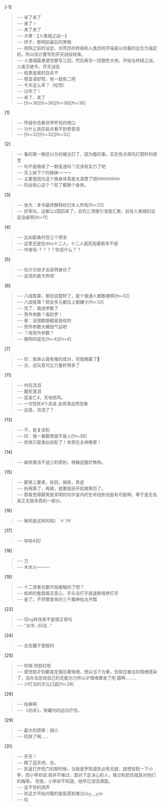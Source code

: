 
[-1] 
>--- 来了来了<br>
>--- 来了！<br>
>--- 来了来了<br>
>--- 大章：【人类城之战一】<br>
>--- 终于，黎明前最后的黑暗<br>
>--- 按照之前的设定，洪荒历的终结和人类历的开端是以伏羲的出生为锚定的，所以估计要写到开天战役结束。<br>
>--- 人类城篇章感觉要写三回，然后再写一回银色大地，开始与终结之战，人类灭绝令，开天战役<br>
>--- 结束是昊的自杀不<br>
>--- 卷首语好短，有一就有二吧<br>
>--- 今天这么早？（吃惊）<br>
>--- 过年了！<br>
>--- 来了，来了<br>
>--- [fn=36][fn=36][fn=36][fn=36]<br>

[1] 
>--- 怀疑你去看世界杯找的借口<br>
>--- 为什么我在起点看不到卷首语<br>
>--- [fn=32][fn=32][fn=32]<br>

[2] 
>--- 看的第一眼还以为钧被古打了，因为籍的事。实在有点郑吒打楚轩的感觉<br>
>--- 均不是吸收了一颗圣道吗？应该有实力了吧<br>
>--- 天上掉下个钧妹妹～～～<br>
>--- 主要是因为这个换身体真是太浪费了吧hhhhhhhhh<br>
>--- 钧会担心这个？死了都换个身体。<br>

[3] 
>--- 张大：本书最终解释权归本人所有[fn=32]<br>
>--- 好家伙，这都让z圆回来了，古钧三清接引准提汇聚，前往人类城的设定没废啊[fn=11]<br>

[4] 
>--- 比如那条时空三个预言<br>
>--- 这里还是在diss十二人，十二人就死抱着剧本不放<br>
>--- 作者恒:？？？？你说什么？？<br>

[5] 
>--- 估计已经才出吴明身份了<br>
>--- 这说的是大熊吧<br>

[6] 
>--- 八成胜算，那别说楚轩了，是个普通人都敢赌啊[fn=32]<br>
>--- 八成胜算？把全多元都压上都嫌少[fn=32]<br>
>--- 完了，我成参数了<br>
>--- 旁外参数？毒奶罗！<br>
>--- 昊：没错数据都是我给的<br>
>--- 旁外参数大概指气运吧<br>
>--- ？啥旁外参数？<br>
>--- 赌狗的诞生[fn=4][fn=4]<br>

[7] 
>--- 钧：我承认我有赌的成分，但我赌赢了🤪<br>
>--- 古，这玩意可比力量好用多了<br>

[11] 
>--- 均在流泪<br>
>--- 籍死落泪<br>
>--- 高圣亡4，天地悲鸣。<br>
>--- 一次性死4个高圣  血雨落自然现象<br>
>--- 这是，流泪了？<br>

[13] 
>--- 不，是复读机<br>
>--- 钧：我一看脚男就不是人[fn=36]<br>
>--- 肉体只是类似投影了！本质在主神哪里！<br>

[14] 
>--- 破除復活不過三的原則，視輪迴盤於無物。<br>

[15] 
>--- 脚男三要素，轮回，搞笑，奇迹<br>
>--- 别再猜了，再猜，就要提前开启搞笑历了。<br>
>--- 那我觉得脚男是吴明的内宇宙内的生命投影也挺有可能啊，等于是无名真正无限本质的一部分。<br>

[16] 
>--- 赌苟是这样的啦(｀∀´)Ψ<br>

[17] 
>--- 哆啦A钧!<br>

[18] 
>--- 力<br>
>--- 木水火———<br>

[19] 
>--- 十二贤者也要开始接触钧了吧？<br>
>--- 蚯蚓的套路属实恶心，手头没打手就速刷培养打手<br>
>--- 是了，不然哪里来的三千魔神给古开瓢<br>

[22] 
>--- 切cg转场景不是很正常吗<br>
>--- “冰冷…抖动…”<br>

[24] 
>--- 古在罐子里敲的<br>

[25] 
>--- 哎呦 你脸红啦<br>
>--- 感觉刚才钧都是在强压着情绪，想以当下为重，但现在被古的情绪感染了，没办法忽视自己的无能为力所以才情绪爆发了吧
籍啊………<br>
>--- 小叮当的次元口袋[fn=39]<br>

[26] 
>--- 经典啊<br>
>--- 《功夫》，铁罐内的运功疗伤。<br>

[29] 
>--- 最大的原罪：弱小<br>
>--- 钧哭了啊……<br>

[31] 
>--- 开天！<br>
>--- 開了這天吧，古。<br>
>--- 凯皇打开死门的那时候，当我爱罗知道凯必死无疑，就想安慰一下小李，而小李却说:我并不难过，面对下定决心的人，难过和悲伤就是对他们的侮辱。        但是，小李却不知道，他早已泪流满面。<br>
>--- 这不甘的哭声<br>
>--- 到这才开始对籍的盒饭感到难过o(╥﹏╥)o<br>
>--- 哎<br>
